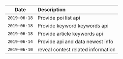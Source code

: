 Date         |Description
-------------|:----------------------------
`2019-06-18` | Provide poi list api
`2019-06-18` | Provide keyword keywords api
`2019-06-18` | Provide article keywords api
`2019-06-14` | Provide api and data newest info
`2019-06-10` | reveal contest related information
